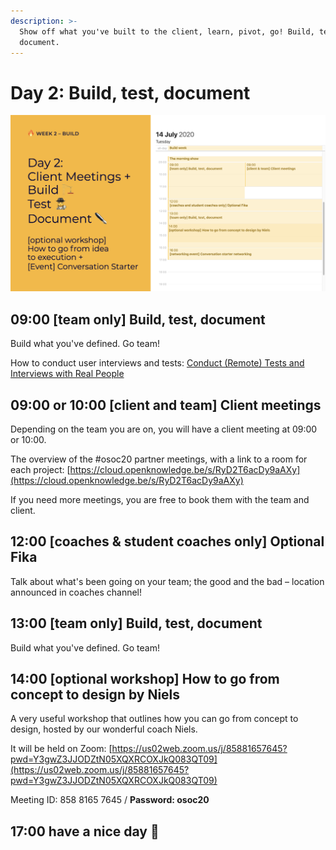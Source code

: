 ```yaml
---
description: >-
  Show off what you've built to the client, learn, pivot, go! Build, test and
  document.
---
```


# Day 2: Build, test, document

![](../../../.gitbook/assets/screenshot-2020-07-14-at-09.45.13%20%281%29.png)

## 09:00 \[team only\] Build, test, document

Build what you've defined. Go team!

How to conduct user interviews and tests: [Conduct \(Remote\) Tests and Interviews with Real People](../../../tutorials/how-to-conduct-remote-tests-and-interviews-with-real-people.md)

## **09:00 or 10:00** \[client and team\] Client meetings

Depending on the team you are on, you will have a client meeting at 09:00 or 10:00.

The overview of the \#osoc20 partner meetings, with a link to a room for each project: [https://cloud.openknowledge.be/s/RyD2T6acDy9aAXy](https://cloud.openknowledge.be/s/RyD2T6acDy9aAXy)

If you need more meetings, you are free to book them with the team and client.

## 12:00 \[coaches & student coaches only\] Optional Fika

Talk about what's been going on your team; the good and the bad – location announced in coaches channel!

## 13:00 \[team only\] Build, test, document

Build what you've defined. Go team!

## 14:00 \[optional workshop\] How to go from concept to design by Niels

A very useful workshop that outlines how you can go from concept to design, hosted by our wonderful coach Niels.

It will be held on Zoom: [https://us02web.zoom.us/j/85881657645?pwd=Y3gwZ3JJODZtN05XQXRCOXJkQ083QT09](https://us02web.zoom.us/j/85881657645?pwd=Y3gwZ3JJODZtN05XQXRCOXJkQ083QT09)

Meeting ID: 858 8165 7645 / **Password: osoc20**

## 17:00 have a nice day 🥳

